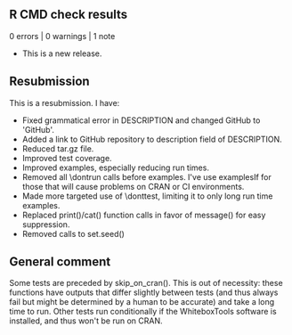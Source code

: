 ## R CMD check results

0 errors | 0 warnings | 1 note

* This is a new release.

## Resubmission

This is a resubmission. I have:
- Fixed grammatical error in DESCRIPTION and changed GitHub to 'GitHub'.
- Added a link to GitHub repository to description field of DESCRIPTION.
- Reduced tar.gz file.
- Improved test coverage.
- Improved examples, especially reducing run times.
- Removed all \dontrun calls before examples. I've use examplesIf for those that will cause problems on CRAN or CI environments.
- Made more targeted use of \donttest, limiting it to only long run time examples.
- Replaced print()/cat() function calls in favor of message() for easy suppression.
- Removed calls to set.seed()

## General comment

Some tests are preceded by skip_on_cran(). This is out of necessity: these functions have outputs that differ slightly between tests (and thus always fail but might be determined by a human to be accurate) and take a long time to run. Other tests run conditionally if the WhiteboxTools software is installed, and thus won't be run on CRAN. 

